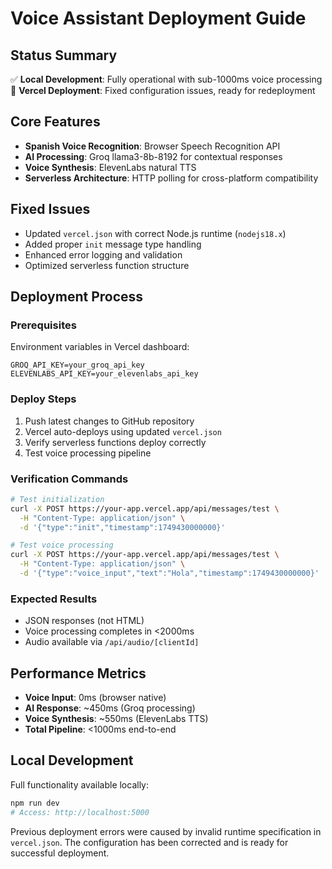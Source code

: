 # Voice Assistant Deployment Guide

## Status Summary
✅ **Local Development**: Fully operational with sub-1000ms voice processing  
🔧 **Vercel Deployment**: Fixed configuration issues, ready for redeployment

## Core Features
- **Spanish Voice Recognition**: Browser Speech Recognition API
- **AI Processing**: Groq llama3-8b-8192 for contextual responses  
- **Voice Synthesis**: ElevenLabs natural TTS
- **Serverless Architecture**: HTTP polling for cross-platform compatibility

## Fixed Issues
- Updated `vercel.json` with correct Node.js runtime (`nodejs18.x`)
- Added proper `init` message type handling 
- Enhanced error logging and validation
- Optimized serverless function structure

## Deployment Process

### Prerequisites
Environment variables in Vercel dashboard:
```
GROQ_API_KEY=your_groq_api_key
ELEVENLABS_API_KEY=your_elevenlabs_api_key
```

### Deploy Steps
1. Push latest changes to GitHub repository
2. Vercel auto-deploys using updated `vercel.json`
3. Verify serverless functions deploy correctly
4. Test voice processing pipeline

### Verification Commands
```bash
# Test initialization
curl -X POST https://your-app.vercel.app/api/messages/test \
  -H "Content-Type: application/json" \
  -d '{"type":"init","timestamp":1749430000000}'

# Test voice processing
curl -X POST https://your-app.vercel.app/api/messages/test \
  -H "Content-Type: application/json" \
  -d '{"type":"voice_input","text":"Hola","timestamp":1749430000000}'
```

### Expected Results
- JSON responses (not HTML)
- Voice processing completes in <2000ms
- Audio available via `/api/audio/[clientId]`

## Performance Metrics
- **Voice Input**: 0ms (browser native)
- **AI Response**: ~450ms (Groq processing)
- **Voice Synthesis**: ~550ms (ElevenLabs TTS)
- **Total Pipeline**: <1000ms end-to-end

## Local Development
Full functionality available locally:
```bash
npm run dev
# Access: http://localhost:5000
```

Previous deployment errors were caused by invalid runtime specification in `vercel.json`. The configuration has been corrected and is ready for successful deployment.